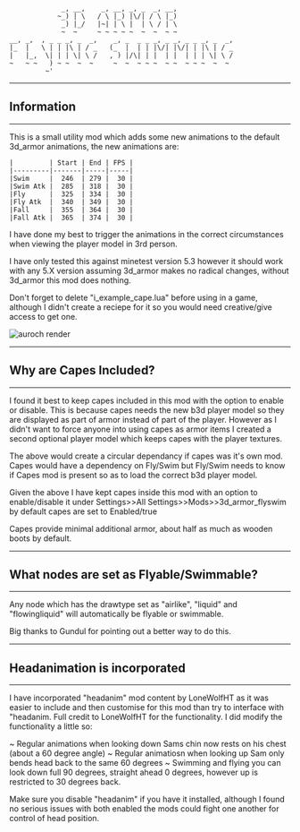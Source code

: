                  _, __,    _, __, _, _  _, __,                    
                ~_) | \   / \ |_) |\/| / \ |_)                    
                 _) |_/   |~| | \ |  | \ / | \                    
                 ~  ~     ~ ~ ~ ~ ~  ~  ~  ~ ~                    
    __, _,  , _ _ _, _  _,    _, _  _ _ _, _ _, _ _ _, _  _,
    |_  |   \ | | |\ | / _   (_  |  | | |\/| |\/| | |\ | / _
    |   |_,  \| | | \| \ /   , ) |/\| | |  | |  | | | \| \ /
    ~   ~ ~   ) ~ ~  ~  ~     ~  ~  ~ ~ ~  ~ ~  ~ ~ ~  ~  ~ 
             ~'           
                                            
---------------------------
## Information
---------------------------
This is a small utility mod which adds some new animations to the default 3d_armor animations, the new animations are:

	|         | Start | End | FPS |
	|---------|-------|-----|-----|
	|Swim     |  246  | 279 |  30 |
	|Swim Atk |  285  | 318 |  30 |
	|Fly      |  325  | 334 |  30 |
	|Fly Atk  |  340  | 349 |  30 |
	|Fall     |  355  | 364 |  30 |
	|Fall Atk |  365  | 374 |  30 |
	
		
I have done my best to trigger the animations in the correct circumstances when viewing the player model in 3rd person. 

I have only tested this against minetest version 5.3 however it should work with any 5.X version assuming 3d_armor makes no radical changes,
without 3d_armor this mod does nothing.

Don't forget to delete "i_example_cape.lua" before using in a game, although I didn't create a reciepe for it so you would need creative/give access to get one.

![auroch render](https://github.com/sirrobzeroone/3d_armor_flyswim/blob/main/swimming_animated.gif)

---------------------------
## Why are Capes Included?     
---------------------------
I found it best to keep capes included in this mod with the option to enable or disable. This is because capes needs the new b3d player model so they
are displayed as part of armor instead of part of the player. However as I didn't want to force anyone into using capes as armor items I created a second
optional player model which keeps capes with the player textures.

The above would create a circular dependancy if capes was it's own mod. Capes would  have a dependency on Fly/Swim but Fly/Swim needs to know if Capes mod 
is present so as to load the correct b3d player model.

Given the above I have kept capes inside this mod with an option to enable/disable it under Settings>>All Settings>>Mods>>3d_armor_flyswim by default capes are set to Enabled/true

Capes provide minimal additional armor, about half as much as wooden boots by default. 

--------------------------------------------
## What nodes are set as Flyable/Swimmable?       
--------------------------------------------
Any node which has the drawtype set as "airlike", "liquid" and "flowingliquid" will automatically be flyable or swimmable.

Big thanks to Gundul for pointing out a better way to do this.

--------------------------------------------
## Headanimation is incorporated      
--------------------------------------------
I have incorporated "headanim" mod content by LoneWolfHT as it was easier to include and then customise for this mod than try to interface
with "headanim. Full credit to LoneWolfHT for the functionality. I did modify the functionality a little so:

~ Regular animations when looking down Sams chin now rests on his chest (about a 60 degree angle)
~ Regular animatiosn when looking up Sam only bends head back to the same 60 degrees
~ Swimming and flying you can look down full 90 degrees, straight ahead 0 degrees, however up is restricted to 30 degrees back.

Make sure you disable "headanim" if you have it installed, although I found no serious issues with both enabled the mods
could fight one another for control of head position.